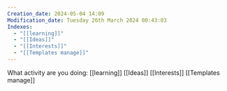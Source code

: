 ```yaml
---
Creation_date: 2024-05-04 14:09
Modification_date: Tuesday 26th March 2024 00:43:03
Indexes:
  - "[[learning]]"
  - "[[Ideas]]"
  - "[[Interests]]"
  - "[[Templates manage]]"
---
```

What activity are you doing:
[[learning]]
[[Ideas]]
[[Interests]]
[[Templates manage]]

